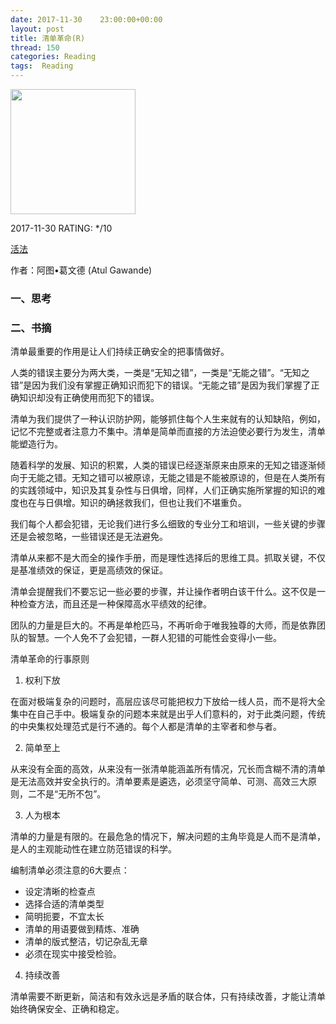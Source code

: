 ```yaml
---
date: 2017-11-30    23:00:00+00:00
layout: post
title: 清单革命(R)
thread: 150
categories: Reading
tags:  Reading
---
```




<img src="https://images-cn-4.ssl-images-amazon.com/images/I/81vKTS4NaiL.jpg" width="200" />



2017-11-30 RATING:  */10



[活法](https://www.amazon.cn/%E6%B8%85%E5%8D%95%E9%9D%A9%E5%91%BD-%E5%A6%82%E4%BD%95%E6%8C%81%E7%BB%AD-%E6%AD%A3%E7%A1%AE-%E5%AE%89%E5%85%A8%E5%9C%B0%E6%8A%8A%E4%BA%8B%E6%83%85%E5%81%9A%E5%A5%BD-%E9%98%BF%E5%9B%BE%E2%80%A2%E8%91%9B%E6%96%87%E5%BE%B7/dp/B008BQ343U)



作者：阿图•葛文德 (Atul Gawande)



### 一、思考



### 二、书摘



清单最重要的作用是让人们持续正确安全的把事情做好。


人类的错误主要分为两大类，一类是“无知之错”，一类是“无能之错”。“无知之错”是因为我们没有掌握正确知识而犯下的错误。“无能之错”是因为我们掌握了正确知识却没有正确使用而犯下的错误。


清单为我们提供了一种认识防护网，能够抓住每个人生来就有的认知缺陷，例如，记忆不完整或者注意力不集中。清单是简单而直接的方法迫使必要行为发生，清单能塑造行为。


随着科学的发展、知识的积累，人类的错误已经逐渐原来由原来的无知之错逐渐倾向于无能之错。无知之错可以被原谅，无能之错是不能被原谅的，但是在人类所有的实践领域中，知识及其复杂性与日俱增，同样，人们正确实施所掌握的知识的难度也在与日俱增。知识的确拯救我们，但也让我们不堪重负。

我们每个人都会犯错，无论我们进行多么细致的专业分工和培训，一些关键的步骤还是会被忽略，一些错误还是无法避免。

清单从来都不是大而全的操作手册，而是理性选择后的思维工具。抓取关键，不仅是基准绩效的保证，更是高绩效的保证。

清单会提醒我们不要忘记一些必要的步骤，并让操作者明白该干什么。这不仅是一种检查方法，而且还是一种保障高水平绩效的纪律。

团队的力量是巨大的。不再是单枪匹马，不再听命于唯我独尊的大师，而是依靠团队的智慧。一个人免不了会犯错，一群人犯错的可能性会变得小一些。


清单革命的行事原则

1. 权利下放

在面对极端复杂的问题时，高层应该尽可能把权力下放给一线人员，而不是将大全集中在自己手中。极端复杂的问题本来就是出乎人们意料的，对于此类问题，传统的中央集权处理范式是行不通的。每个人都是清单的主宰者和参与者。

2. 简单至上

从来没有全面的高效，从来没有一张清单能涵盖所有情况，冗长而含糊不清的清单是无法高效并安全执行的。清单要素是遴选，必须坚守简单、可测、高效三大原则，二不是“无所不包”。

3. 人为根本

清单的力量是有限的。在最危急的情况下，解决问题的主角毕竟是人而不是清单，是人的主观能动性在建立防范错误的科学。

编制清单必须注意的6大要点：

* 设定清晰的检查点
* 选择合适的清单类型
* 简明扼要，不宜太长
* 清单的用语要做到精炼、准确
* 清单的版式整洁，切记杂乱无章
* 必须在现实中接受检验。

4. 持续改善

清单需要不断更新，简洁和有效永远是矛盾的联合体，只有持续改善，才能让清单始终确保安全、正确和稳定。































